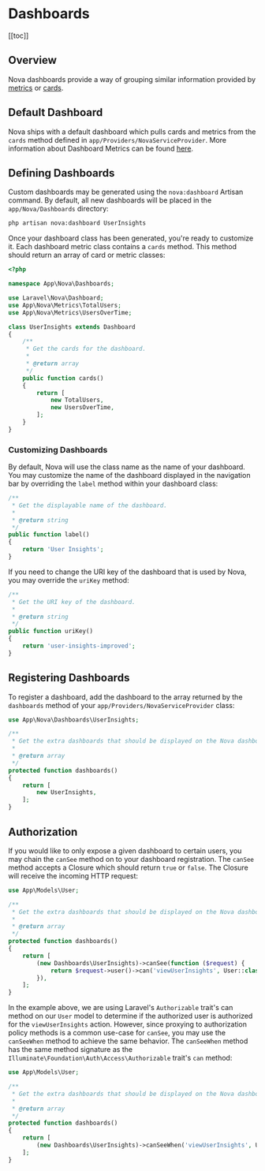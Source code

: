 # Dashboards

[[toc]]

## Overview

Nova dashboards provide a way of grouping similar information provided by [metrics](./../metrics/defining-metrics.md) or [cards](../customization/cards.md).

## Default Dashboard

Nova ships with a default dashboard which pulls cards and metrics from the `cards` method defined in  `app/Providers/NovaServiceProvider`. More information about Dashboard Metrics can be found [here](../metrics/registering-metrics.html#dashboard-metrics).

## Defining Dashboards

Custom dashboards may be generated using the `nova:dashboard` Artisan command. By default, all new dashboards will be placed in the `app/Nova/Dashboards` directory:

```bash
php artisan nova:dashboard UserInsights
```

Once your dashboard class has been generated, you're ready to customize it. Each dashboard metric class contains a `cards` method. This method should return an array of card or metric classes:

```php
<?php

namespace App\Nova\Dashboards;

use Laravel\Nova\Dashboard;
use App\Nova\Metrics\TotalUsers;
use App\Nova\Metrics\UsersOverTime;

class UserInsights extends Dashboard
{
    /**
     * Get the cards for the dashboard.
     *
     * @return array
     */
    public function cards()
    {
        return [
            new TotalUsers,
            new UsersOverTime,
        ];
    }
}
```

### Customizing Dashboards

By default, Nova will use the class name as the name of your dashboard. You may customize the name of the dashboard displayed in the navigation bar by overriding the `label` method within your dashboard class:

```php
/**
 * Get the displayable name of the dashboard.
 *
 * @return string
 */
public function label()
{
    return 'User Insights';
}
```

If you need to change the URI key of the dashboard that is used by Nova, you may override the `uriKey` method:

```php
/**
 * Get the URI key of the dashboard.
 *
 * @return string
 */
public function uriKey()
{
    return 'user-insights-improved';
}
```

## Registering Dashboards

To register a dashboard, add the dashboard to the array returned by the `dashboards` method of your `app/Providers/NovaServiceProvider` class:

```php
use App\Nova\Dashboards\UserInsights;

/**
 * Get the extra dashboards that should be displayed on the Nova dashboard.
 *
 * @return array
 */
protected function dashboards()
{
    return [
        new UserInsights,
    ];
}
```

## Authorization

If you would like to only expose a given dashboard to certain users, you may chain the `canSee` method on to your dashboard registration. The `canSee` method accepts a Closure which should return `true` or `false`. The Closure will receive the incoming HTTP request:

```php
use App\Models\User;

/**
 * Get the extra dashboards that should be displayed on the Nova dashboard.
 *
 * @return array
 */
protected function dashboards()
{
    return [
        (new Dashboards\UserInsights)->canSee(function ($request) {
            return $request->user()->can('viewUserInsights', User::class);
        }),
    ];
}
```

In the example above, we are using Laravel's `Authorizable` trait's can method on our `User` model to determine if the authorized user is authorized for the `viewUserInsights` action. However, since proxying to authorization policy methods is a common use-case for `canSee`, you may use the `canSeeWhen` method to achieve the same behavior. The `canSeeWhen` method has the same method signature as the `Illuminate\Foundation\Auth\Access\Authorizable` trait's `can` method:

```php
use App\Models\User;

/**
 * Get the extra dashboards that should be displayed on the Nova dashboard.
 *
 * @return array
 */
protected function dashboards()
{
    return [
        (new Dashboards\UserInsights)->canSeeWhen('viewUserInsights', User::class),
    ];
}
```
